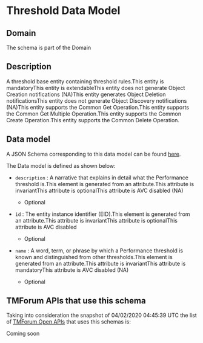 # Threshold Data Model

## Domain

The  schema is part of the  Domain

## Description

A threshold base entity containing threshold rules.This entity  is  mandatoryThis entity  is  extendableThis entity   does not generate Object Creation notifications (NA)This entity   generates Object Deletion notificationsThis entity   does not generate Object Discovery notifications (NA)This entity supports the Common Get Operation.This entity supports the Common Get Multiple Operation.This entity supports the Common Create Operation.This entity supports the Common Delete Operation.

## Data model

A JSON Schema corresponding to this data model can be found
[here](https://github.com/tmforum-rand/schemas/blob/candidates/Common/Threshold.schema.json).

The Data model is defined as shown below:
- `description` : A narrative that explains in detail what the Performance threshold is.This element is generated from an attribute.This attribute  is  invariantThis attribute  is  optionalThis attribute  is  AVC disabled (NA)

  - Optional

- `id` : The entity instance identifier (EID).This element is generated from an attribute.This attribute  is  invariantThis attribute  is  optionalThis attribute  is  AVC disabled

  - Optional

- `name` : A word, term, or phrase by which a Performance threshold is known and distinguished from other thresholds.This element is generated from an attribute.This attribute  is  invariantThis attribute  is  mandatoryThis attribute  is  AVC disabled (NA)

  - Optional





## TMForum APIs that use this schema

Taking into consideration the snapshot of 04/02/2020 04:45:39 UTC the list of [TMForum Open APIs](https://www.tmforum.org/open-apis/) that uses this schemas is:

Coming soon